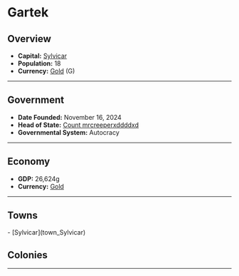 <!--UNDEDITED FILE, remove this entire line if this file has been edited!-->
# <!--NAME-->Gartek<!--NAME-->

## Overview

- **Capital:** <!--CAPITAL_LINK-->[Sylvicar](Sylvicar_town)<!--CAPITAL_LINK-->
- **Population:** <!--POPULATION-->18<!--POPULATION-->
- **Currency:** <!--CURRENCY_LINK-->[Gold](Gold_currency)<!--CURRENCY_LINK--> (<!--CURRENCY_ABV-->G<!--CURRENCY_ABV-->)

---

## Government

- **Date Founded:** <!--FOUNDED-->November 16, 2024<!--FOUNDED-->
- **Head of State:** <!--LEADER_TITLE_LINK-->[Count mrcreeperxddddxd](mrcreeperxddddxd_user)<!--LEADER_TITLE_LINK-->
- **Governmental System:** <!--GOVERNMENT-->Autocracy<!--GOVERNMENT-->

---

## Economy

- **GDP:** <!--GDP-->26,624g<!--GDP-->
- **Currency:** <!--CURRENCY_LINK-->[Gold](Gold_currency)<!--CURRENCY_LINK-->

---

## Towns

<!--TOWNS-->- [Sylvicar](town_Sylvicar)<!--TOWNS-->

## Colonies

<!--COLONIES--><!--COLONIES-->

---